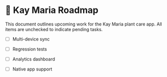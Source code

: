 # 🌱 Kay Maria Roadmap


This document outlines upcoming work for the Kay Maria plant care app.
All items are unchecked to indicate pending tasks.

- [ ] Multi-device sync
- [ ] Regression tests
- [ ] Analytics dashboard
- [ ] Native app support

